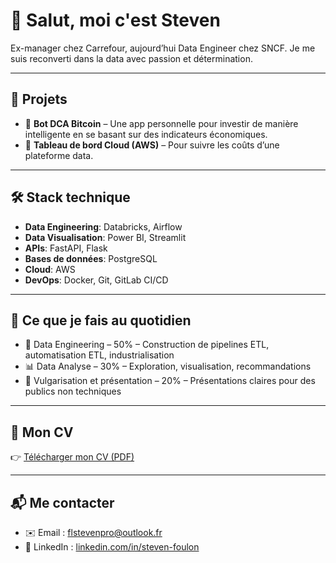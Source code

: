 # 👋 Salut, moi c'est Steven

Ex-manager chez Carrefour, aujourd’hui Data Engineer chez SNCF. Je me suis reconverti dans la data avec passion et détermination.

---

## 🚀 Projets

- 🎯 **Bot DCA Bitcoin** – Une app personnelle pour investir de manière intelligente en se basant sur des indicateurs économiques.
- 💼 **Tableau de bord Cloud (AWS)** – Pour suivre les coûts d’une plateforme data.

---

## 🛠️ Stack technique

- **Data Engineering**: Databricks, Airflow
- **Data Visualisation**: Power BI, Streamlit
- **APIs**: FastAPI, Flask
- **Bases de données**: PostgreSQL
- **Cloud**: AWS
- **DevOps**: Docker, Git, GitLab CI/CD

---

## 🧠 Ce que je fais au quotidien

- 🔧 Data Engineering – 50% – Construction de pipelines ETL, automatisation ETL, industrialisation
- 📊 Data Analyse – 30% – Exploration, visualisation, recommandations
- 🎤 Vulgarisation et présentation – 20% – Présentations claires pour des publics non techniques

---

## 📄 Mon CV

👉 [Télécharger mon CV (PDF)](/CV_FR.pdf)

---

## 📬 Me contacter

- ✉️ Email : [flstevenpro@outlook.fr](mailto:flstevenpro@outlook.fr)
- 💼 LinkedIn : [linkedin.com/in/steven-foulon](https://www.linkedin.com/in/steven-foulon-69332514378921788486211/)
